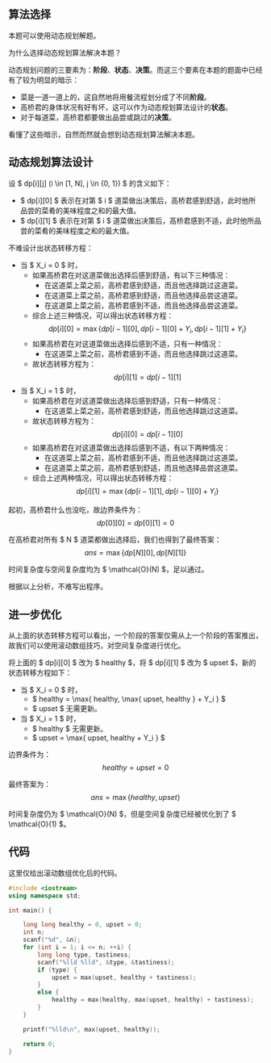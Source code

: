 ## 算法选择

本题可以使用动态规划解题。

为什么选择动态规划算法解决本题？

动态规划问题的三要素为：**阶段**、**状态**、**决策**。而这三个要素在本题的题面中已经有了较为明显的暗示：

- 菜是一道一道上的，这自然地将用餐流程划分成了不同**阶段**。
- 高桥君的身体状况有好有坏，这可以作为动态规划算法设计的**状态**。
- 对于每道菜，高桥君都要做出品尝或跳过的**决策**。

看懂了这些暗示，自然而然就会想到动态规划算法解决本题。

## 动态规划算法设计

设 $ dp[i][j] (i \in [1, N], j \in \{0, 1\}) $ 的含义如下：

- $ dp[i][0] $ 表示在对第 $ i $ 道菜做出决策后，高桥君感到舒适，此时他所品尝的菜肴的美味程度之和的最大值。
- $ dp[i][1] $ 表示在对第 $ i $ 道菜做出决策后，高桥君感到不适，此时他所品尝的菜肴的美味程度之和的最大值。

不难设计出状态转移方程：

- 当 $ X_i = 0 $ 时，
    - 如果高桥君在对这道菜做出选择后感到舒适，有以下三种情况：
        - 在这道菜上菜之前，高桥君感到舒适，而且他选择跳过这道菜。
        - 在这道菜上菜之前，高桥君感到舒适，而且他选择品尝这道菜。
        - 在这道菜上菜之前，高桥君感到不适，而且他选择品尝这道菜。
    - 综合上述三种情况，可以得出状态转移方程：
    $$
    dp[i][0] = \max\{dp[i - 1][0], dp[i - 1][0] + Y_i, dp[i - 1][1] + Y_i \}
    $$
    - 如果高桥君在对这道菜做出选择后感到不适，只有一种情况：
        - 在这道菜上菜之前，高桥君感到不适，而且他选择跳过这道菜。
    - 故状态转移方程为：
    $$
    dp[i][1] = dp[i - 1][1]
    $$
- 当 $ X_i = 1 $ 时，
    - 如果高桥君在对这道菜做出选择后感到舒适，只有一种情况：
        - 在这道菜上菜之前，高桥君感到舒适，而且他选择跳过这道菜。
    - 故状态转移方程为：
    $$
    dp[i][0] = dp[i - 1][0]
    $$
    - 如果高桥君在对这道菜做出选择后感到不适，有以下两种情况：
        - 在这道菜上菜之前，高桥君感到不适，而且他选择跳过这道菜。
        - 在这道菜上菜之前，高桥君感到舒适，而且他选择品尝这道菜。
    - 综合上述两种情况，可以得出状态转移方程：
    $$
    dp[i][1] = \max\{ dp[i - 1][1], dp[i - 1][0] + Y_i \}
    $$

起初，高桥君什么也没吃，故边界条件为：
$$
dp[0][0] = dp[0][1] = 0
$$

在高桥君对所有 $ N $ 道菜都做出选择后，我们也得到了最终答案：
$$
ans = \max\{ dp[N][0], dp[N][1] \}
$$

时间复杂度与空间复杂度均为 $ \mathcal{O}(N) $，足以通过。

根据以上分析，不难写出程序。

## 进一步优化

从上面的状态转移方程可以看出，一个阶段的答案仅需从上一个阶段的答案推出，故我们可以使用滚动数组技巧，对空间复杂度进行优化。

将上面的 $ dp[i][0] $ 改为 $ healthy $，将 $ dp[i][1] $ 改为 $ upset $，新的状态转移方程如下：

- 当 $ X_i = 0 $ 时，
    - $ healthy = \max\{ healthy, \max\{ upset, healthy \} + Y_i \} $
    - $ upset $ 无需更新。
- 当 $ X_i = 1 $ 时，
    - $ healthy $ 无需更新。
    - $ upset = \max\{ upset, healthy + Y_i \} $

边界条件为：
$$
healthy = upset = 0
$$

最终答案为：
$$
ans = \max\{ healthy, upset \}
$$

时间复杂度仍为 $ \mathcal{O}(N) $，但是空间复杂度已经被优化到了 $ \mathcal{O}(1) $。

## 代码

这里仅给出滚动数组优化后的代码。

```cpp
#include <iostream>
using namespace std;

int main() {

    long long healthy = 0, upset = 0;
    int n;
    scanf("%d", &n);
    for (int i = 1; i <= n; ++i) {
        long long type, tastiness;
        scanf("%lld %lld", &type, &tastiness);
        if (type) {
            upset = max(upset, healthy + tastiness);
        }
        else {
            healthy = max(healthy, max(upset, healthy) + tastiness);
        }
    }

    printf("%lld\n", max(upset, healthy));

    return 0;
}
```
